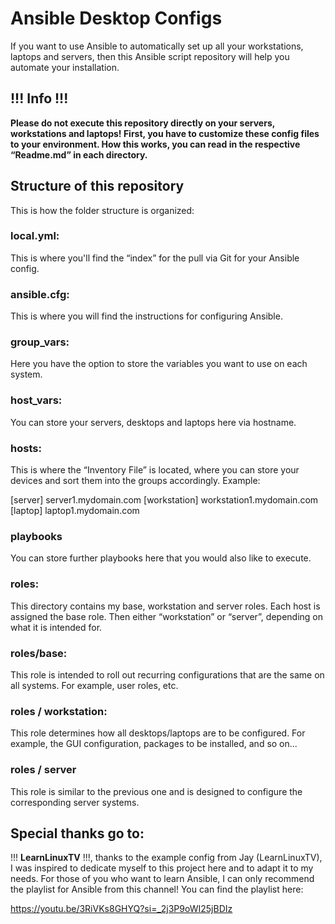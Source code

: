 # Ansible Desktop Configs

If you want to use Ansible to automatically set up all your workstations, laptops and servers, then this Ansible script repository will help you automate your installation.

## !!! Info !!!

**Please do not execute this repository directly on your servers, workstations and laptops!
First, you have to customize these config files to your environment. How this works, you can read in the respective “Readme.md” in each directory.**

## Structure of this repository

This is how the folder structure is organized:

### local.yml: 
This is where you'll find the “index” for the pull via Git for your Ansible config.

### ansible.cfg:
This is where you will find the instructions for configuring Ansible.

### group_vars:
Here you have the option to store the variables you want to use on each system.

### host_vars:
You can store your servers, desktops and laptops here via hostname.

### hosts:
This is where the “Inventory File” is located, where you can store your devices and sort them into the groups accordingly.
Example: 

[server]
server1.mydomain.com
[workstation]
workstation1.mydomain.com
[laptop]
laptop1.mydomain.com

### playbooks
You can store further playbooks here that you would also like to execute.

### roles:
This directory contains my base, workstation and server roles. Each host is assigned the base role. Then either “workstation” or “server”, depending on what it is intended for.

### roles/base:
This role is intended to roll out recurring configurations that are the same on all systems. For example, user roles, etc.

### roles / workstation:
This role determines how all desktops/laptops are to be configured. For example, the GUI configuration, packages to be installed, and so on...

### roles / server
This role is similar to the previous one and is designed to configure the corresponding server systems.


## Special thanks go to:

 !!! **LearnLinuxTV** !!!, thanks to the example config from Jay (LearnLinuxTV), I was inspired to dedicate myself to this project here and to adapt it to my needs.
For those of you who want to learn Ansible, I can only recommend the playlist for Ansible from this channel!
You can find the playlist here:

https://youtu.be/3RiVKs8GHYQ?si=_2j3P9oWI25jBDIz